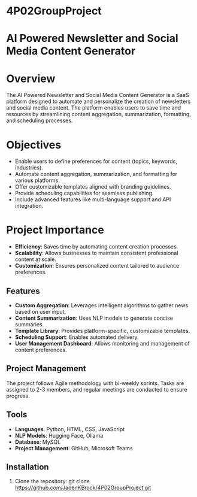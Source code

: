 # 4P02GroupProject
# AI Powered Newsletter and Social Media Content Generator


# Overview
The AI Powered Newsletter and Social Media Content Generator is a SaaS platform designed to automate and personalize the creation of newsletters and social media content. The platform enables users to save time and resources by streamlining content aggregation, summarization, formatting, and scheduling processes.


# Objectives
- Enable users to define preferences for content (topics, keywords, industries).
- Automate content aggregation, summarization, and formatting for various platforms.
- Offer customizable templates aligned with branding guidelines.
- Provide scheduling capabilities for seamless publishing.
- Include advanced features like multi-language support and API integration.


# Project Importance
- **Efficiency**: Saves time by automating content creation processes.  
- **Scalability**: Allows businesses to maintain consistent professional content at scale.  
- **Customization**: Ensures personalized content tailored to audience preferences.


## Features
- **Custom Aggregation**: Leverages intelligent algorithms to gather news based on user input.
- **Content Summarization**: Uses NLP models to generate concise summaries.
- **Template Library**: Provides platform-specific, customizable templates.
- **Scheduling Support**: Enables automated delivery.
- **User Management Dashboard**: Allows monitoring and management of content preferences.


## Project Management
The project follows Agile methodology with bi-weekly sprints. Tasks are assigned to 2-3 members, and regular meetings are conducted to ensure progress.


## Tools
- **Languages**: Python, HTML, CSS, JavaScript
- **NLP Models**: Hugging Face, Ollama
- **Database**: MySQL
- **Project Management**: GitHub, Microsoft Teams


## Installation
1. Clone the repository:
   git clone https://github.com/JadenKBrock/4P02GroupProject.git







